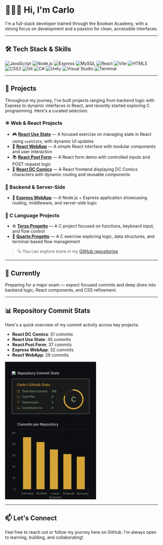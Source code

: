 # 🧑‍💻🚀 Hi, I'm Carlo

I'm a full-stack developer trained through the Boolean Academy, with a strong focus on development and a passion for clean, accessible interfaces.

---

## 🛠 Tech Stack & Skills

![JavaScript](https://img.shields.io/badge/-JavaScript-F7DF1E?style=flat&logo=javascript&logoColor=000)
![Node.js](https://img.shields.io/badge/-Node.js-339933?style=flat&logo=node.js&logoColor=white)
![Express](https://img.shields.io/badge/-Express.js-000000?style=flat&logo=express&logoColor=white)
![MySQL](https://img.shields.io/badge/-MySQL-4479A1?style=flat&logo=mysql&logoColor=white)
![React](https://img.shields.io/badge/-React-61DAFB?style=flat&logo=react&logoColor=000)
![Vite](https://img.shields.io/badge/-Vite-646CFF?style=flat&logo=vite&logoColor=white)
![HTML5](https://img.shields.io/badge/-HTML5-E34F26?style=flat&logo=html5&logoColor=white)
![CSS3](https://img.shields.io/badge/-CSS3-1572B6?style=flat&logo=css3&logoColor=white)
![Git](https://img.shields.io/badge/-Git-F05032?style=flat&logo=git&logoColor=white)
![C#](https://img.shields.io/badge/-C%23-239120?style=flat&logo=c-sharp&logoColor=white)
![Unity](https://img.shields.io/badge/-Unity-000000?style=flat&logo=unity&logoColor=white)
![Visual Studio](https://img.shields.io/badge/-Visual%20Studio-5C2D91?style=flat&logo=visual-studio&logoColor=white)
![Terminal](https://img.shields.io/badge/-Terminal-000000?style=flat&logo=gnubash&logoColor=white)

---

## 🚀 Projects

Throughout my journey, I've built projects ranging from backend logic with Express to dynamic interfaces in React, and recently started exploring C programming. Here's a curated selection:

### ⚛️ Web & React Projects

- 🎮 [**React Use State**](https://github.com/CarloMart88/react-use-state) — A focused exercise on managing state in React using `useState`, with dynamic UI updates  
- 🧾 [**React WebApp**](https://github.com/CarloMart88/webapp-react) — A simple React interface with modular components and user interaction  
- 📚 [**React Post Form**](https://github.com/CarloMart88/react-post-form) — A React form demo with controlled inputs and POST request logic  
- 🦸 [**React DC Comics**](https://github.com/CarloMart88/react-dc-comics) — A React frontend displaying DC Comics characters with dynamic routing and reusable components  

### 🔧 Backend & Server-Side

- 🛒 [**Express WebApp**](https://github.com/CarloMart88/webapp-express) — A Node.js + Express application showcasing routing, middleware, and server-side logic  

### 🧪 C Language Projects

- ⚙️ [**Terzo Progetto**](https://github.com/CarloMart88/TerzoProgetto) — A C project focused on functions, keyboard input, and flow control  
- 🧠 [**Quarto Progetto**](https://github.com/CarloMart88/QuartoProgetto) — A C exercise exploring logic, data structures, and terminal-based flow management  


> 🔍 You can explore more in my [GitHub repositories](https://github.com/CarloMart88?tab=repositories)

---

## 🎯 Currently

Preparing for a major exam — expect focused commits and deep dives into backend logic, React components, and CSS refinement.

---

## 📊 Repository Commit Stats

Here's a quick overview of my commit activity across key projects:

- **React DC Comics**: 51 commits
- **React Use State**: 45 commits
- **React Post Form**: 37 commits
- **Express WebApp**: 32 commits
- **React WebApp**: 28 commits

<img src="./graphics.png" width="300"/>

---

## 📫 Let's Connect

Feel free to reach out or follow my journey here on GitHub. I'm always open to learning, building, and collaborating!
